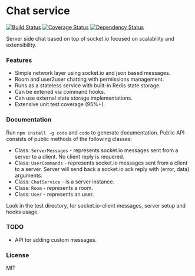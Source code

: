 
# Chat service

[![Build Status](https://travis-ci.org/an-sh/chat-service.svg?branch=master)](https://travis-ci.org/an-sh/chat-service)
[![Coverage Status](https://coveralls.io/repos/an-sh/chat-service/badge.svg?branch=master&service=github)](https://coveralls.io/github/an-sh/chat-service?branch=master)
[![Dependency Status](https://david-dm.org/an-sh/chat-service.svg)](https://david-dm.org/an-sh/chat-service)

Server side chat based on top of socket.io focused on scalability and
extensibility.

### Features

- Simple network layer using socket.io and json based messages.
- Room and user2user chatting with permissions management.
- Runs as a stateless service with built-in Redis state storage.
- Can be extened via command hooks.
- Can use external state storage implementations.
- Extensive unit test coverage (95%+).

### Documentation

Run `npm install -g codo` and `codo` to generate documentation. Public
API consists of public methods of the following classes:

- Class: `ServerMessages` - represents socket.io messages sent from a
server to a client. No client reply is requered.
- Class: `UserCommands` - represents socket.io messages sent from a
client to a server. Server will send back a socket.io ack reply with
(error, data) arguments.
- Class: `ChatService` - is a server instance.
- Class: `Room` - represents a room.
- Class: `User` - represents an user.

Look in the test directory, for socket.io-client messages, server
setup and hooks usage.

### TODO

- API for adding custom messages.

### License

MIT
